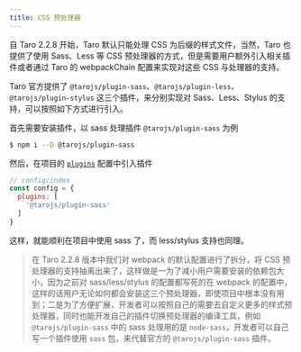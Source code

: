 ```yaml
---
title: CSS 预处理器
---
```


自 Taro 2.2.8 开始，Taro 默认只能处理 CSS 为后缀的样式文件，当然，Taro 也提供了使用 Sass、Less 等 CSS 预处理器的方式，但是需要用户额外引入相关插件或者通过 Taro 的 webpackChain 配置来实现对这些 CSS 与处理器的支持。

Taro 官方提供了 `@tarojs/plugin-sass`、`@tarojs/plugin-less`、`@tarojs/plugin-stylus` 这三个插件，来分别实现对 Sass、Less、Stylus 的支持，可以按照如下方式进行引入。

首先需要安装插件，以 sass 处理插件 `@tarojs/plugin-sass` 为例

```bash
$ npm i --D @tarojs/plugin-sass
```

然后，在项目的 [`plugins`](./config-detail/#plugins) 配置中引入插件

```js
// config/index
const config = {
  plugins: [
    '@tarojs/plugin-sass'
  ]
}
```

这样，就能顺利在项目中使用 sass 了，而 less/stylus 支持也同理。

> 在 Taro 2.2.8 版本中我们对 webpack 的默认配置进行了拆分，将 CSS 预处理器的支持抽离出来了，这样做是一为了减小用户需要安装的依赖包大小，因为之前对 sass/less/stylus 的配置都写死的在 webpack 的配置中，这样的话用户无论如何都会安装这三个预处理器，即使项目中根本没有用到；二是为了方便扩展，开发者可以按照自己的需要去自定义更多的样式预处理器，同时也能开发自己的插件切换预处理器的编译工具，例如 `@tarojs/plugin-sass` 中的 sass 处理用的是 `node-sass`，开发者可以自己写一个插件使用 `sass` 包，来代替官方的 `@tarojs/plugin-sass` 插件。